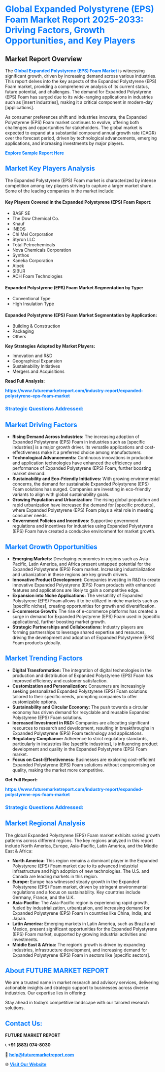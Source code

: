 <h1 style="color: #007BFF;">Global Expanded Polystyrene (EPS) Foam Market Report 2025-2033: Driving Factors, Growth Opportunities, and Key Players</h1>

<section id="overview">
<h2>Market Report Overview</h2>
<p>The <a href="https://www.futuremarketreport.com/industry-report/expanded-polystyrene-eps-foam-market" style="color: #007BFF; text-decoration: none;"><strong>Global Expanded Polystyrene (EPS) Foam Market</strong></a> is witnessing significant growth, driven by increasing demand across various industries. This report delves into the key aspects of the Expanded Polystyrene (EPS) Foam market, providing a comprehensive analysis of its current status, future potential, and challenges. The demand for Expanded Polystyrene (EPS) Foam has surged due to its wide-ranging applications in industries such as [insert industries], making it a critical component in modern-day [applications].</p>
<p>As consumer preferences shift and industries innovate, the Expanded Polystyrene (EPS) Foam market continues to evolve, offering both challenges and opportunities for stakeholders. The global market is expected to expand at a substantial compound annual growth rate (CAGR) over the forecast period, driven by technological advancements, emerging applications, and increasing investments by major players.</p>
</section>

<section id="overview">
<p><a href="https://www.futuremarketreport.com/request-sample/reportId=59733" style="color: #007BFF; text-decoration: none;"><strong>Explore Sample Report Here</strong></a></p>
</section>

<section id="key-players">
<h2 style="color: #007BFF;">Market Key Players Analysis</h2>
<p>The Expanded Polystyrene (EPS) Foam market is characterized by intense competition among key players striving to capture a larger market share. Some of the leading companies in the market include:</p>
<h4>Key Players Covered in the Expanded Polystyrene (EPS) Foam Report:</h4>
<ul><li>BASF SE</li><li>The Dow Chemical Co.</li><li>Knauf</li><li>INEOS</li><li>Chi Mei Corporation</li><li>Styron LLC</li><li>Total Petrochemicals</li><li>Nova Chemicals Corporation</li><li>Synthos</li><li>Kaneka Corporation</li><li>Alpek</li><li>SIBUR</li><li>ACH Foam Technologies</li></ul>
<h4>Expanded Polystyrene (EPS) Foam Market Segmentation by Type:</h4>
<ul><li>Conventional Type</li><li>High Insulation Type</li></ul>

<h4>Expanded Polystyrene (EPS) Foam Market Segmentation by Application:</h4>
<ul><li>Building &amp; Construction</li><li>Packaging</li><li>Others</li></ul>
<p><strong>Key Strategies Adopted by Market Players:</strong></p>
<ul>
<li>Innovation and R&D</li>
<li>Geographical Expansion</li>
<li>Sustainability Initiatives</li>
<li>Mergers and Acquisitions</li>
</ul>
</section>

<section>
<p><strong>Read Full Analysis: </strong></p><a href="https://www.futuremarketreport.com/industry-report/expanded-polystyrene-eps-foam-market" style="color: #007BFF; text-decoration: none;"><strong>https://www.futuremarketreport.com/industry-report/expanded-polystyrene-eps-foam-market</strong></a>
<h3 style="color: #007BFF;">Strategic Questions Addressed:</h3>
</section>

<section id="driving-factors">
<h2 style="color: #007BFF;">Market Driving Factors</h2>
<ul>
<li><strong>Rising Demand Across Industries:</strong> The increasing adoption of Expanded Polystyrene (EPS) Foam in industries such as [specific industries] is a major growth driver. Its versatile applications and cost-effectiveness make it a preferred choice among manufacturers.</li>
<li><strong>Technological Advancements:</strong> Continuous innovations in production and application technologies have enhanced the efficiency and performance of Expanded Polystyrene (EPS) Foam, further boosting market demand.</li>
<li><strong>Sustainability and Eco-Friendly Initiatives:</strong> With growing environmental concerns, the demand for sustainable Expanded Polystyrene (EPS) Foam solutions has surged. Companies are investing in eco-friendly variants to align with global sustainability goals.</li>
<li><strong>Growing Population and Urbanization:</strong> The rising global population and rapid urbanization have increased the demand for [specific products], where Expanded Polystyrene (EPS) Foam plays a vital role in meeting consumer needs.</li>
<li><strong>Government Policies and Incentives:</strong> Supportive government regulations and incentives for industries using Expanded Polystyrene (EPS) Foam have created a conducive environment for market growth.</li>
</ul>
</section>

<section id="growth-opportunities">
<h2 style="color: #007BFF;">Market Growth Opportunities</h2>
<ul>
<li><strong>Emerging Markets:</strong> Developing economies in regions such as Asia-Pacific, Latin America, and Africa present untapped potential for the Expanded Polystyrene (EPS) Foam market. Increasing industrialization and urbanization in these regions are key growth drivers.</li>
<li><strong>Innovative Product Development:</strong> Companies investing in R&D to create innovative Expanded Polystyrene (EPS) Foam products with enhanced features and applications are likely to gain a competitive edge.</li>
<li><strong>Expansion into Niche Applications:</strong> The versatility of Expanded Polystyrene (EPS) Foam allows it to be utilized in niche markets such as [specific niches], creating opportunities for growth and diversification.</li>
<li><strong>E-commerce Growth:</strong> The rise of e-commerce platforms has created a surge in demand for Expanded Polystyrene (EPS) Foam used in [specific applications], further boosting market growth.</li>
<li><strong>Strategic Partnerships and Collaborations:</strong> Industry players are forming partnerships to leverage shared expertise and resources, driving the development and adoption of Expanded Polystyrene (EPS) Foam products globally.</li>
</ul>
</section>

<section id="trending-factors">
<h2 style="color: #007BFF;">Market Trending Factors</h2>
<ul>
<li><strong>Digital Transformation:</strong> The integration of digital technologies in the production and distribution of Expanded Polystyrene (EPS) Foam has improved efficiency and customer satisfaction.</li>
<li><strong>Customization and Personalization:</strong> Consumers are increasingly seeking personalized Expanded Polystyrene (EPS) Foam solutions tailored to their specific needs, prompting companies to offer customizable options.</li>
<li><strong>Sustainability and Circular Economy:</strong> The push towards a circular economy has driven demand for recyclable and reusable Expanded Polystyrene (EPS) Foam solutions.</li>
<li><strong>Increased Investment in R&D:</strong> Companies are allocating significant resources to research and development, resulting in breakthroughs in Expanded Polystyrene (EPS) Foam technology and applications.</li>
<li><strong>Regulatory Compliance:</strong> Adherence to strict regulatory standards, particularly in industries like [specific industries], is influencing product development and quality in the Expanded Polystyrene (EPS) Foam market.</li>
<li><strong>Focus on Cost-Effectiveness:</strong> Businesses are exploring cost-efficient Expanded Polystyrene (EPS) Foam solutions without compromising on quality, making the market more competitive.</li>
</ul>
</section>

<section>
<p><strong>Get Full Report: </strong></p><a href="https://www.futuremarketreport.com/industry-report/expanded-polystyrene-eps-foam-market" style="color: #007BFF; text-decoration: none;"><strong>https://www.futuremarketreport.com/industry-report/expanded-polystyrene-eps-foam-market</strong></a>
<h3 style="color: #007BFF;">Strategic Questions Addressed:</h3>
</section>


<section id="regional-analysis">
<h2 style="color: #007BFF;">Market Regional Analysis</h2>
<p>The global Expanded Polystyrene (EPS) Foam market exhibits varied growth patterns across different regions. The key regions analyzed in this report include North America, Europe, Asia-Pacific, Latin America, and the Middle East & Africa:</p>
<ul>
<li><strong>North America:</strong> This region remains a dominant player in the Expanded Polystyrene (EPS) Foam market due to its advanced industrial infrastructure and high adoption of new technologies. The U.S. and Canada are leading markets in this region.</li>
<li><strong>Europe:</strong> Europe has witnessed steady growth in the Expanded Polystyrene (EPS) Foam market, driven by stringent environmental regulations and a focus on sustainability. Key countries include Germany, France, and the U.K.</li>
<li><strong>Asia-Pacific:</strong> The Asia-Pacific region is experiencing rapid growth, fueled by industrialization, urbanization, and increasing demand for Expanded Polystyrene (EPS) Foam in countries like China, India, and Japan.</li>
<li><strong>Latin America:</strong> Emerging markets in Latin America, such as Brazil and Mexico, present significant opportunities for the Expanded Polystyrene (EPS) Foam market, supported by growing industrial activities and investments.</li>
<li><strong>Middle East & Africa:</strong> The region’s growth is driven by expanding industries, infrastructure development, and increasing demand for Expanded Polystyrene (EPS) Foam in sectors like [specific sectors].</li>
</ul>
</section>

<footer>
<h2 style="color: #007BFF;">About FUTURE MARKET REPORT</h2>
<p>We are a trusted name in market research and advisory services, delivering actionable insights and strategic support to businesses across diverse industries. Our expertise lies in offering:</p>

<p>Stay ahead in today’s competitive landscape with our tailored research solutions.</p>

<h2 style="color: #007BFF;">Contact Us:</h2>
<p><strong>FUTURE MARKET REPORT</strong></p>
<p>📞 <strong>+91 (883) 074-8030</strong></p>
<p>📧 <strong><a href="mailto:help@futuremarketreport.com" style="color: #007BFF;">help@futuremarketreport.com</a></strong></p>
<p>🌐 <strong><a href="https://www.futuremarketreport.com/" style="color: #007BFF;">Visit Our Website</a></strong></p>
</footer>